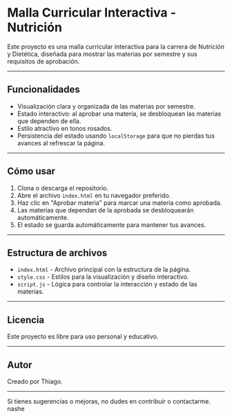 # Malla Curricular Interactiva - Nutrición

Este proyecto es una malla curricular interactiva para la carrera de Nutrición y Dietética, diseñada para mostrar las materias por semestre y sus requisitos de aprobación.

---

## Funcionalidades

- Visualización clara y organizada de las materias por semestre.
- Estado interactivo: al aprobar una materia, se desbloquean las materias que dependen de ella.
- Estilo atractivo en tonos rosados.
- Persistencia del estado usando `localStorage` para que no pierdas tus avances al refrescar la página.

---

## Cómo usar

1. Clona o descarga el repositorio.
2. Abre el archivo `index.html` en tu navegador preferido.
3. Haz clic en "Aprobar materia" para marcar una materia como aprobada.
4. Las materias que dependan de la aprobada se desbloquearán automáticamente.
5. El estado se guarda automáticamente para mantener tus avances.

---

## Estructura de archivos

- `index.html` - Archivo principal con la estructura de la página.
- `style.css` - Estilos para la visualización y diseño interactivo.
- `script.js` - Lógica para controlar la interacción y estado de las materias.

---

## Licencia

Este proyecto es libre para uso personal y educativo.

---

## Autor

Creado por Thiago.

---

Si tienes sugerencias o mejoras, no dudes en contribuir o contactarme.
nashe
